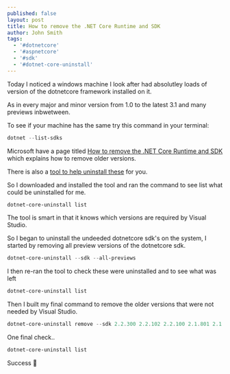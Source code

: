 ```yaml
---
published: false
layout: post
title: How to remove the .NET Core Runtime and SDK
author: John Smith
tags:
  - '#dotnetcore'
  - '#aspnetcore'
  - '#sdk'
  - '#dotnet-core-uninstall'
---
```

Today I noticed a windows machine I look after had absolutley loads of version of the dotnetcore framework installed on it. 

As in every major and minor version from 1.0 to the latest 3.1 and many previews inbwetween.



To see if your machine has the same try this command in your terminal:

```powershell
dotnet --list-sdks
```

Microsoft have a page titled [How to remove the .NET Core Runtime and SDK](https://docs.microsoft.com/en-us/dotnet/core/versions/remove-runtime-sdk-versions?tabs=windows) which explains how to remove older versions.

There is also a [tool to help uninstall these](https://docs.microsoft.com/en-us/dotnet/core/additional-tools/uninstall-tool?tabs=windows) for you.

So I downloaded and installed the tool and ran the command to see list what could be uninstalled for me.

```powershell
dotnet-core-uninstall list
```

The tool is smart in that it knows which versions are required by Visual Studio.

So I began to uninstall the undeeded dotnetcore sdk's on the system, I started by removing all preview versions of the dotnetcore sdk.

```powershell
dotnet-core-uninstall --sdk --all-previews
```

I then re-ran the tool to check these were uninstalled and to see what was left

```powershell
dotnet-core-uninstall list
```

Then I built my final command to remove the older versions that were not needed by Visual Studio.

```powershell
dotnet-core-uninstall remove --sdk 2.2.300 2.2.102 2.2.100 2.1.801 2.1.701 2.1.700 2.1.604 2.1.602 2.1.601 2.1.600 2.1.511 2.1.509 2.1.508 2.1.507 2.1.505 2.1.504 2.1.503 2.1.502 2.1.500 2.1.403 2.1.402 2.1.401 2.1.400 2.1.302 2.1.301 2.1.300 2.1.201 2.1.200 2.1.104 2.1.103 2.1.102 2.1.101 2.1.100 2.1.4 2.1.3 2.1.2 1.1.7
```

One final check..

```powershell
dotnet-core-uninstall list
```



Success 🎉
